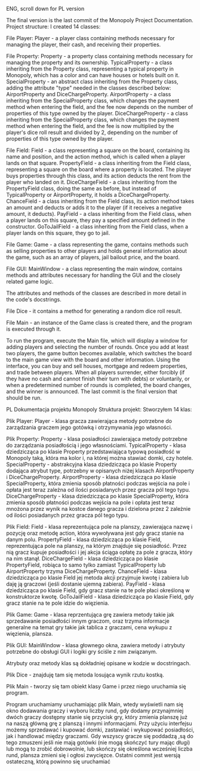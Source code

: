 ENG, scroll down for PL version

The final version is the last commit of the Monopoly Project Documentation. Project structure: I created 14 classes:

File Player: Player - a player class containing methods necessary for managing the player, their cash, and receiving their properties.

File Property: Property - a property class containing methods necessary for managing the property and its ownership. TypicalProperty - a class inheriting from the Property class, representing a typical property in Monopoly, which has a color and can have houses or hotels built on it. SpecialProperty - an abstract class inheriting from the Property class, adding the attribute "type" needed in the classes described below: AirportProperty and DiceChargeProperty. AirportProperty - a class inheriting from the SpecialProperty class, which changes the payment method when entering the field, and the fee now depends on the number of properties of this type owned by the player. DiceChargeProperty - a class inheriting from the SpecialProperty class, which changes the payment method when entering the field, and the fee is now multiplied by the player's dice roll result and divided by 2, depending on the number of properties of this type owned by the player.

File Field: Field - a class representing a square on the board, containing its name and position, and the action method, which is called when a player lands on that square. PropertyField - a class inheriting from the Field class, representing a square on the board where a property is located. The player buys properties through this class, and its action deducts the rent from the player who landed on it. DiceChargeField - a class inheriting from the PropertyField class, doing the same as before, but instead of TypicalProperty or AirportProperty, it holds a DiceChargeProperty. ChanceField - a class inheriting from the Field class, its action method takes an amount and deducts or adds it to the player (if it receives a negative amount, it deducts). PayField - a class inheriting from the Field class, when a player lands on this square, they pay a specified amount defined in the constructor. GoToJailField - a class inheriting from the Field class, when a player lands on this square, they go to jail.

File Game: Game - a class representing the game, contains methods such as selling properties to other players and holds general information about the game, such as an array of players, jail bailout price, and the board.

File GUI: MainWindow - a class representing the main window, contains methods and attributes necessary for handling the GUI and the closely related game logic.

The attributes and methods of the classes are described in more detail in the code's docstrings.

File Dice - it contains a method for generating a random dice roll result.

File Main - an instance of the Game class is created there, and the program is executed through it.

To run the program, execute the Main file, which will display a window for adding players and selecting the number of rounds. Once you add at least two players, the game button becomes available, which switches the board to the main game view with the board and other information. Using the interface, you can buy and sell houses, mortgage and redeem properties, and trade between players. When all players surrender, either forcibly (if they have no cash and cannot finish their turn with debts) or voluntarily, or when a predetermined number of rounds is completed, the board changes, and the winner is announced. The last commit is the final version that should be run.

PL
Dokumentacja projektu Monopoly
Struktura projekt:
Stworzyłem 14 klas:

Plik Player:
Player - klasa gracza zawierająca metody potrzebne do zarządzania graczem jego gotówką i otrzymywania jego własności.

Plik Property:
Property - klasa posiadłości zawierająca metody potrzebne do zarządzania posiadłością i jego własnościami.
TypicalProperty - klasa dziedzicząca po klasie Property przedstawiająca typową posiadłość w Monopoly taką, która ma kolor i, na której można stawiać domki, czy hotele.
SpecialProperty - abstrakcyjna klasa dziedzicząca po klasie Property dodająca atrybut type, potrzebny w opisanych niżej klasach AirportProperty i DiceChargeProperty.
AirportProperty - klasa dziedzicząca po klasie SpecialProperty, która zmienia sposób płatności podczas wejścia na pole i opłata jest teraz zależna od ilości posiadanych przez gracza pól tego typu.
DiceChargeProperty - klasa dziedzicząca po klasie SpecialProperty, która zmienia sposób płatności podczas wejścia na pole i opłata jest teraz mnożona przez wynik na kostce danego gracza i dzielona przez 2 zależnie od ilości posiadanych przez gracza pól tego typu.

Plik Field:
Field - klasa reprezentująca pole na planszy, zawierająca nazwę i pozycję oraz metodę action, która wywoływana jest gdy gracz stanie na danym polu.
PropertyField - klasa dziedzicząca po klasie Field, reprezentująca pole na planszy, na którym znajduje się posiadłość. Przez nią gracz kupuje posiadłości i jej akcja ściąga opłatę za pole z gracza, który na nim stanął.
DiceChargeField - klasa dziedzicząca po klasie PropertyField, robiąca to samo tylko zamiast TypicalProperty lub AirportProperty trzyma DiceChargeProperty.
ChanceField - klasa dziedzicząca po klasie Field jej metoda akcji przyjmuje kwotę i zabiera lub daję ją graczowi (jeśli dostanie ujemną zabiera).
PayField - klasa dziedzicząca po klasie Field, gdy gracz stanie na te pole płaci określoną w konstruktorze kwotę.
GoToJailField - klasa dziedzicząca po klasie Field, gdy gracz stanie na te pole idzie do więzienia.

Plik Game:
Game - klasa reprzentująca grę zawiera metody takie jak sprzedawanie posiadłości innym graczom, oraz trzyma informacje generalne na temat gry takie jak tablica z graczami, cena wykupu z więzienia, plansza.

Plik GUI:
MainWindow - klasa głownego okna, zawiera metody i atrybuty potrzebne do obsługi GUI i logiki gry ściśle z nim związanym.

Atrybuty oraz metody klas są dokładniej opisane w kodzie w docstringach.

Plik Dice - znajduję tam się metoda losująca wynik rzutu kostką.

Plik Main - tworzy się tam obiekt klasy Game i przez niego uruchamia się program.

Program uruchamiamy uruchamiając plik Main, wtedy wyświetli nam się okno dodawania graczy i wyboru liczby rund, gdy dodamy przynajmniej dwóch graczy dostępny stanie się przycisk gry, który zmienia planszę już na naszą główną grę z planszą i innymi informacjami. Przy użyciu interfejsu możemy sprzedawać i kupować domki, zastawiać i wykupować posiadłości, jak i handlować między graczami. Gdy wszyscy gracze się poddadzą ,są do tego zmuszeni jeśli nie mają gotówki (nie mogą skończyć tury mając długi) lub mogą to zrobić dobrowolnie, lub skończy się określona wcześniej liczba rund, plansza zmieni się i ogłosi zwycięzce.
Ostatni commit jest wersją ostateczną, którą powinno się uruchamiać



